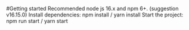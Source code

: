 #Getting started
Recommended node js 16.x and npm 6+. (suggestion v16.15.0)
Install dependencies: npm install / yarn install
Start the project: npm run start / yarn start
